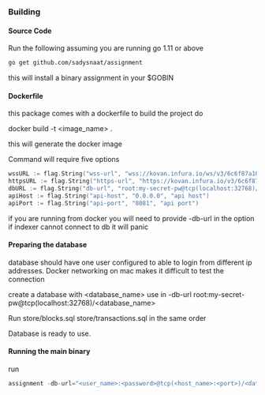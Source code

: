 ### Building

#### Source Code
Run the following assuming you are running go 1.11 or above 
```bash
go get github.com/sadysnaat/assignment
```
this will install a binary assignment in your $GOBIN

#### Dockerfile
this package comes with a dockerfile 
to build the project do

docker build -t <image_name> .

this will generate the docker image


Command will require five options
```go
wssURL := flag.String("wss-url", "wss://kovan.infura.io/ws/v3/6c6f87a10e12438f8fbb7fc7c762b37c", "websocket url for the subscription")
httpsURL := flag.String("https-url", "https://kovan.infura.io/v3/6c6f87a10e12438f8fbb7fc7c762b37c", "https url for indexer")
dbURL := flag.String("db-url", "root:my-secret-pw@tcp(localhost:32768)/assignment", "database uri")
apiHost := flag.String("api-host", "0.0.0.0", "api host")
apiPort := flag.String("api-port", "8081", "api port")
``` 
if you are running from docker you will need to provide -db-url in the option 
if indexer cannot connect to db it will panic

#### Preparing the database
database should have one user configured to able to login from different ip addresses.
Docker networking on mac makes it difficult to test the connection

create a database with <database_name>
use in -db-url root:my-secret-pw@tcp(localhost:32768)/<database_name>

Run 
store/blocks.sql
store/transactions.sql
in the same order 

Database is ready to use.

#### Running the main binary
run 
```go
assignment -db-url="<user_name>:<password>@tcp(<host_name>:<port>)/<database_name>"
````
 
